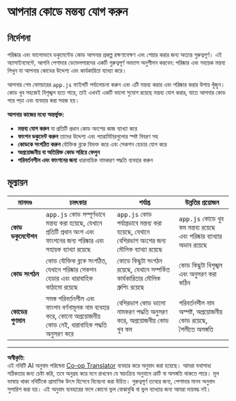 <!--
CO_OP_TRANSLATOR_METADATA:
{
  "original_hash": "c162b3b3a1cafc1483c8015e9b266f0d",
  "translation_date": "2025-10-22T22:00:30+00:00",
  "source_file": "6-space-game/3-moving-elements-around/assignment.md",
  "language_code": "bn"
}
-->
# আপনার কোডে মন্তব্য যোগ করুন

## নির্দেশনা

পরিষ্কার এবং ভালোভাবে ডকুমেন্টেড কোড আপনার প্রকল্প রক্ষণাবেক্ষণ এবং শেয়ার করার জন্য অত্যন্ত গুরুত্বপূর্ণ। এই অ্যাসাইনমেন্টে, আপনি পেশাদার ডেভেলপারদের একটি গুরুত্বপূর্ণ অভ্যাস অনুশীলন করবেন: পরিষ্কার এবং সহায়ক মন্তব্য লিখুন যা আপনার কোডের উদ্দেশ্য এবং কার্যকারিতা ব্যাখ্যা করে।

আপনার গেম ফোল্ডারের `app.js` ফাইলটি পর্যালোচনা করুন এবং এটি মন্তব্য করার এবং পরিষ্কার করার উপায় খুঁজুন। কোড খুব সহজেই বিশৃঙ্খল হতে পারে, তাই এখনই একটি ভালো সুযোগ রয়েছে মন্তব্য যোগ করার, যাতে আপনার কোড পরে পড়া এবং ব্যবহার করা সহজ হয়।

**আপনার কাজের মধ্যে অন্তর্ভুক্ত:**
- **মন্তব্য যোগ করুন** যা প্রতিটি প্রধান কোড অংশের কাজ ব্যাখ্যা করে
- **ফাংশন ডকুমেন্ট করুন** তাদের উদ্দেশ্য এবং প্যারামিটারগুলোর স্পষ্ট বিবরণ সহ
- **কোডকে সংগঠিত করুন** যৌক্তিক ব্লকে বিভক্ত করে এবং সেকশন হেডার যোগ করে
- **অপ্রয়োজনীয় বা অতিরিক্ত কোড সরিয়ে ফেলুন**
- **পরিবর্তনশীল এবং ফাংশনের জন্য** ধারাবাহিক নামকরণ পদ্ধতি ব্যবহার করুন

## মূল্যায়ন

| মানদণ্ড | চমৎকার | পর্যাপ্ত | উন্নতির প্রয়োজন |
| -------- | --------- | -------- | ----------------- |
| **কোড ডকুমেন্টেশন** | `app.js` কোড সম্পূর্ণভাবে মন্তব্য করা হয়েছে, যেখানে প্রতিটি প্রধান অংশ এবং ফাংশনের জন্য পরিষ্কার এবং সহায়ক ব্যাখ্যা রয়েছে | `app.js` কোড পর্যাপ্তভাবে মন্তব্য করা হয়েছে, যেখানে বেশিরভাগ অংশের জন্য মৌলিক ব্যাখ্যা রয়েছে | `app.js` কোডে খুব কম মন্তব্য রয়েছে এবং পরিষ্কার ব্যাখ্যার অভাব রয়েছে |
| **কোড সংগঠন** | কোড যৌক্তিক ব্লকে সংগঠিত, যেখানে পরিষ্কার সেকশন হেডার এবং ধারাবাহিক কাঠামো রয়েছে | কোডে কিছুটা সংগঠন রয়েছে, যেখানে সম্পর্কিত কার্যকারিতার মৌলিক গ্রুপিং রয়েছে | কোড কিছুটা বিশৃঙ্খল এবং অনুসরণ করা কঠিন |
| **কোডের গুণমান** | সমস্ত পরিবর্তনশীল এবং ফাংশন বর্ণনামূলক নাম ব্যবহার করে, কোনো অপ্রয়োজনীয় কোড নেই, ধারাবাহিক পদ্ধতি অনুসরণ করে | বেশিরভাগ কোড ভালো নামকরণ পদ্ধতি অনুসরণ করে, অপ্রয়োজনীয় কোড খুব কম | পরিবর্তনশীল নাম অস্পষ্ট, অপ্রয়োজনীয় কোড রয়েছে, শৈলীতে অসঙ্গতি |

---

**অস্বীকৃতি**:  
এই নথিটি AI অনুবাদ পরিষেবা [Co-op Translator](https://github.com/Azure/co-op-translator) ব্যবহার করে অনুবাদ করা হয়েছে। আমরা যথাসাধ্য সঠিকতার জন্য চেষ্টা করি, তবে অনুগ্রহ করে মনে রাখবেন যে স্বয়ংক্রিয় অনুবাদে ত্রুটি বা অসঙ্গতি থাকতে পারে। মূল ভাষায় থাকা নথিটিকে প্রামাণিক উৎস হিসেবে বিবেচনা করা উচিত। গুরুত্বপূর্ণ তথ্যের জন্য, পেশাদার মানব অনুবাদ সুপারিশ করা হয়। এই অনুবাদ ব্যবহারের ফলে কোনো ভুল বোঝাবুঝি বা ভুল ব্যাখ্যার জন্য আমরা দায়বদ্ধ নই।